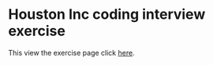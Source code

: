 # Houston Inc coding interview exercise

This view the exercise page click [here](https://www.figma.com/file/xxF2SqJCBdaMviEDMdwUYS/milkmate?node-id=0%3A1).
